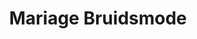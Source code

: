 ---
address: Parallelweg 26e
title: Mariage Bruidsmode
city: Geldrop
zip: 5664 ad
country: Netherlands
lat: 51.421373
lng: 5.550234
phone: 0402869165
email: info@mariagebruidsmode.nl
url: 
---